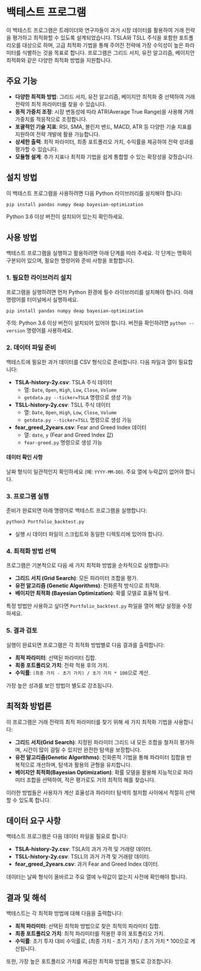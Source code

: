 # 백테스트 프로그램

이 백테스트 프로그램은 트레이더와 연구자들이 과거 시장 데이터를 활용하여 거래 전략을 평가하고 최적화할 수 있도록 설계되었습니다. TSLA와 TSLL 주식을 포함한 포트폴리오를 대상으로 하며, 고급 최적화 기법을 통해 주어진 전략에 가장 수익성이 높은 파라미터를 식별하는 것을 목표로 합니다. 프로그램은 그리드 서치, 유전 알고리즘, 베이지안 최적화와 같은 다양한 최적화 방법을 지원합니다.

## 주요 기능

- **다양한 최적화 방법**: 그리드 서치, 유전 알고리즘, 베이지안 최적화 중 선택하여 거래 전략의 최적 파라미터를 찾을 수 있습니다.
- **동적 가중치 조정**: 시장 변동성에 따라 ATR(Average True Range)을 사용해 거래 가중치를 적응적으로 조정합니다.
- **포괄적인 기술 지표**: RSI, SMA, 볼린저 밴드, MACD, ATR 등 다양한 기술 지표를 지원하여 전략 개발에 활용 가능합니다.
- **상세한 출력**: 최적 파라미터, 최종 포트폴리오 가치, 수익률을 제공하여 전략 성과를 평가할 수 있습니다.
- **모듈형 설계**: 추가 지표나 최적화 기법을 쉽게 통합할 수 있는 확장성을 갖췄습니다.

## 설치 방법

이 백테스트 프로그램을 사용하려면 다음 Python 라이브러리를 설치해야 합니다:

```bash
pip install pandas numpy deap bayesian-optimization
```

Python 3.6 이상 버전이 설치되어 있는지 확인하세요.

## 사용 방법

백테스트 프로그램을 실행하고 활용하려면 아래 단계를 따라 주세요. 각 단계는 명확히 구분되어 있으며, 필요한 명령어와 준비 사항을 포함합니다.

### 1. 필요한 라이브러리 설치

프로그램을 실행하려면 먼저 Python 환경에 필수 라이브러리를 설치해야 합니다. 아래 명령어를 터미널에서 실행하세요.

```bash
pip install pandas numpy deap bayesian-optimization
```

주의: Python 3.6 이상 버전이 설치되어 있어야 합니다. 버전을 확인하려면 `python --version` 명령어를 사용하세요.

### 2. 데이터 파일 준비

백테스트에 필요한 과거 데이터를 CSV 형식으로 준비합니다. 다음 파일과 열이 필요합니다:

- **TSLA-history-2y.csv**: TSLA 주식 데이터
  - 열: `Date`, `Open`, `High`, `Low`, `Close`, `Volume`
  - `getdata.py --ticker=TSLA` 명령으로 생성 가능
- **TSLL-history-2y.csv**: TSLL 주식 데이터
  - 열: `Date`, `Open`, `High`, `Low`, `Close`, `Volume`
  - `getdata.py --ticker=TSLL` 명령으로 생성 가능
- **fear_greed_2years.csv**: Fear and Greed Index 데이터
  - 열: `date`, `y` (Fear and Greed Index 값)
  - `fear-greed.py` 명령으로 생성 가능

#### 데이터 확인 사항

날짜 형식이 일관적인지 확인하세요 (예: `YYYY-MM-DD`).
주요 열에 누락값이 없어야 합니다.

### 3. 프로그램 실행

준비가 완료되면 아래 명령어로 백테스트 프로그램을 실행합니다:

```bash
python3 Portfolio_backtest.py
```
- 실행 시 데이터 파일이 스크립트와 동일한 디렉토리에 있어야 합니다.

### 4. 최적화 방법 선택

프로그램은 기본적으로 다음 세 가지 최적화 방법을 순차적으로 실행합니다:

- **그리드 서치 (Grid Search)**: 모든 파라미터 조합을 평가.
- **유전 알고리즘 (Genetic Algorithms)**: 진화론적 방식으로 최적화.
- **베이지안 최적화 (Bayesian Optimization)**: 확률 모델로 효율적 탐색.

특정 방법만 사용하고 싶다면 `Portfolio_backtest.py` 파일을 열어 해당 설정을 수정하세요.

### 5. 결과 검토

실행이 완료되면 프로그램은 각 최적화 방법별로 다음 결과를 출력합니다:

- **최적 파라미터**: 선택된 파라미터 집합.
- **최종 포트폴리오 가치**: 전략 적용 후의 가치.
- **수익률**: `(최종 가치 - 초기 가치) / 초기 가치 * 100`으로 계산.

가장 높은 성과를 보인 방법이 별도로 강조됩니다.

## 최적화 방법론

이 프로그램은 거래 전략의 최적 파라미터를 찾기 위해 세 가지 최적화 기법을 사용합니다:

- **그리드 서치(Grid Search)**: 지정된 파라미터 그리드 내 모든 조합을 철저히 평가하며, 시간이 많이 걸릴 수 있지만 완전한 탐색을 보장합니다.
- **유전 알고리즘(Genetic Algorithms)**: 진화론적 기법을 통해 파라미터 집합을 반복적으로 개선하며, 탐색과 활용의 균형을 유지합니다.
- **베이지안 최적화(Bayesian Optimization)**: 확률 모델을 활용해 지능적으로 파라미터 조합을 선택하여, 적은 평가로도 거의 최적의 해를 찾습니다.

이러한 방법들은 사용자가 계산 효율성과 파라미터 탐색의 철저함 사이에서 적절히 선택할 수 있도록 합니다.

## 데이터 요구 사항

백테스트 프로그램은 다음 데이터 파일을 필요로 합니다:

- **TSLA-history-2y.csv**: TSLA의 과거 가격 및 거래량 데이터.
- **TSLL-history-2y.csv**: TSLL의 과거 가격 및 거래량 데이터.
- **fear_greed_2years.csv**: 과거 Fear and Greed Index 데이터.

데이터는 날짜 형식이 올바르고 주요 열에 누락값이 없는지 사전에 확인해야 합니다.

## 결과 및 해석

백테스트는 각 최적화 방법에 대해 다음을 출력합니다:

- **최적 파라미터**: 선택된 최적화 방법으로 찾은 최적의 파라미터 집합.
- **최종 포트폴리오 가치**: 최적 파라미터를 적용한 후의 포트폴리오 가치.
- **수익률**: 초기 투자 대비 수익률로, (최종 가치 - 초기 가치) / 초기 가치 * 100으로 계산됩니다.

또한, 가장 높은 포트폴리오 가치를 제공한 최적화 방법을 별도로 강조합니다.
